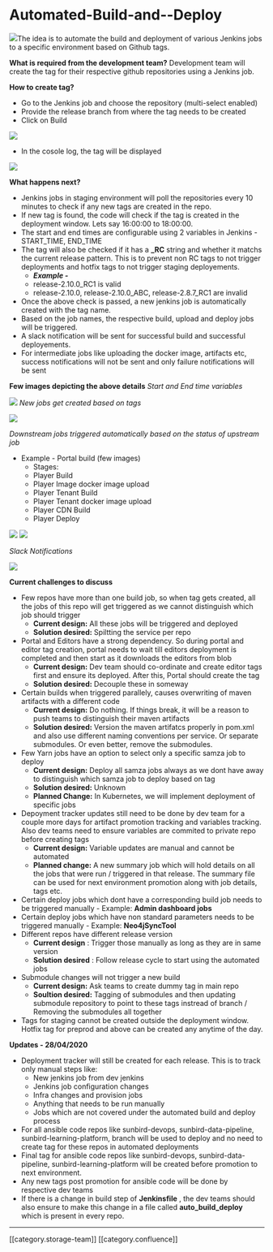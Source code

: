# Automated-Build-and--Deploy

![](../../../../DevOpsFull/AllDocs/images/storage/SunbirdCICD-New-approach.png)The idea is to automate the build and deployment of various Jenkins jobs to a specific environment based on Github tags.

**What is required from the development team?** Development team will create the tag for their respective github repositories using a Jenkins job.

**How to create tag?**

* Go to the Jenkins job and choose the repository (multi-select enabled)
* Provide the release branch from where the tag needs to be created
* Click on Build

![](../../../../DevOpsFull/AllDocs/images/storage/image-20200416-155029.png)

* In the cosole log, the tag will be displayed

![](../../../../DevOpsFull/AllDocs/images/storage/image-20200416-155336.png)

**What happens next?**

* Jenkins jobs in staging environment will poll the repositories every 10 minutes to check if any new tags are created in the repo.
* If new tag is found, the code will check if the tag is created in the deployment window. Lets say 16:00:00 to 18:00:00.
* The start and end times are configurable using 2 variables in Jenkins - START\_TIME, END\_TIME
* The tag will also be checked if it has a **\_RC** string and whether it matchs the current release pattern. This is to prevent non RC tags to not trigger deployments and hotfix tags to not trigger staging deployements.
  * _**Example -**_
  * release-2.10.0\_RC1 is valid
  * release-2.10.0, release-2.10.0\_ABC, release-2.8.7\_RC1 are invalid
* Once the above check is passed, a new jenkins job is automatically created with the tag name.
* Based on the job names, the respective build, upload and deploy jobs will be triggered.
* A slack notification will be sent for successful build and successful deployements.
* For intermediate jobs like uploading the docker image, artifacts etc, success notifications will not be sent and only failure notifications will be sent

**Few images depicting the above details** _Start and End time variables_

![](../../../../DevOpsFull/AllDocs/images/storage/image-20200416-160449.png) _New jobs get created based on tags_

![](../../../../DevOpsFull/AllDocs/images/storage/image-20200416-160613.png)

_Downstream jobs triggered automatically based on the status of upstream job_

* Example - Portal build (few images)
  * Stages:
  * Player Build
  * Player Image docker image upload
  * Player Tenant Build
  * Player Tenant docker image upload
  * Player CDN Build
  * Player Deploy

![](../../../../DevOpsFull/AllDocs/images/storage/image-20200416-162144.png) ![](../../../../DevOpsFull/AllDocs/images/storage/image-20200416-162246.png)

_Slack Notifications_

![](../../../../DevOpsFull/AllDocs/images/storage/image-20200416-162343.png)

**Current challenges to discuss**

* Few repos have more than one build job, so when tag gets created, all the jobs of this repo will get triggered as we cannot distinguish which job should trigger
  * **Current design:** All these jobs will be triggered and deployed
  * **Solution desired:** Spiltting the service per repo
* Portal and Editors have a strong dependency. So during portal and editor tag creation, portal needs to wait till editors deployment is completed and then start as it downloads the editors from blob
  * **Current design:** Dev team should co-ordinate and create editor tags first and ensure its deployed. After this, Portal should create the tag
  * **Solution desired:** Decouple these in someway
* Certain builds when triggered parallely, causes overwriting of maven artifacts with a different code
  * **Current design:** Do nothing. If things break, it will be a reason to push teams to distinguish their maven artifacts
  * **Solution desired:** Version the maven artifatcs properly in pom.xml and also use different naming conventions per service. Or separate submodules. Or even better, remove the submodules.
* Few Yarn jobs have an option to select only a specific samza job to deploy
  * **Current design:** Deploy all samza jobs always as we dont have away to distinguish which samza job to deploy based on tag
  * **Solution desired:** Unknown
  * **Planned Change:** In Kubernetes, we will implement deployment of specific jobs
* Depoyment tracker updates still need to be done by dev team for a couple more days for artifact promotion tracking and variables tracking. Also dev teams need to ensure variables are commited to private repo before creating tags
  * **Current design:** Variable updates are manual and cannot be automated
  * **Planned change:** A new summary job which will hold details on all the jobs that were run / triggered in that release. The summary file can be used for next environment promotion along with job details, tags etc.
* Certain deploy jobs which dont have a corresponding build job needs to be triggered manually - Example: **Admin dashboard jobs**
* Certain deploy jobs which have non standard parameters needs to be triggered manually - Example: **Neo4jSyncTool**
* Different repos have different release version
  * **Current design** : Trigger those manually as long as they are in same version
  * **Solution desired** : Follow release cycle to start using the automated jobs
* Submodule changes will not trigger a new build
  * **Current design:** Ask teams to create dummy tag in main repo
  * **Soultion desired:** Tagging of submodules and then updating submodule repository to point to these tags instread of branch / Removing the submodules all together
* Tags for staging cannot be created outside the deployment window. Hotfix tag for preprod and above can be created any anytime of the day.

**Updates - 28/04/2020**

* Deployment tracker will still be created for each release. This is to track only manual steps like:
  * New jenkins job from dev jenkins
  * Jenkins job configuration changes
  * Infra changes and provision jobs
  * Anything that needs to be run manually
  * Jobs which are not covered under the automated build and deploy process
* For all ansible code repos like sunbird-devops, sunbird-data-pipeline, sunbird-learning-platform, branch will be used to deploy and no need to create tag for these repos in automated deployments
* Final tag for ansible code repos like sunbird-devops, sunbird-data-pipeline, sunbird-learning-platform will be created before promotion to next environment.
* Any new tags post promotion for ansible code will be done by respective dev teams
* If there is a change in build step of **Jenkinsfile** , the dev teams should also ensure to make this change in a file called **auto\_build\_deploy** which is present in every repo.

***

\[\[category.storage-team]] \[\[category.confluence]]
